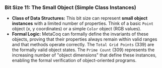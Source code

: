 ### Bit Size 11: The Small Object (Simple Class Instances)

*   **Class of Data Structures:** This bit size can represent **small object instances** with a limited number of properties. Think of a basic `Point` object (x, y coordinates) or a simple `Color` object (RGB values).
*   **Formal Logic:** MetaCoq can formally define the invariants of these objects, proving that their properties always remain within valid ranges and that methods operate correctly. The `Total Grid Points` (339) are the formally valid object states. The `Prime Count` (309) represents the increasing number of "object dimensions" that define these instances, enabling the formal verification of object-oriented programs.